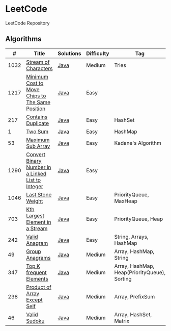 # LeetCode
LeetCode Repository

## Algorithms

| #    | Title                                                                                                                                 | Solutions                                                                                          | Difficulty | Tag                                          |
|------|---------------------------------------------------------------------------------------------------------------------------------------|----------------------------------------------------------------------------------------------------|------------|----------------------------------------------|
| 1032 | [Stream of Characters](https://leetcode.com/problems/stream-of-characters/)                                                           | [Java](../master/src/main/java/com/leetcode/problems/StreamOfCharacters.java)                      | Medium     | Tries                                        |     
| 1217 | [Minimum Cost to Move Chips to The Same Position](https://leetcode.com/problems/minimum-cost-to-move-chips-to-the-same-position/)     | [Java](../master/src/main/java/com/leetcode/problems/MinimumCostToMoveChipsToTheSamePosition.java) | Easy       |                                              |     
| 217  | [Contains Duplicate](https://leetcode.com/problems/contains-duplicate/)                                                               | [Java](../master/src/main/java/com/leetcode/problems/ContainsDuplicate.java)                       | Easy       | HashSet                                      |     
| 1    | [Two Sum](https://leetcode.com/problems/two-sum/)                                                                                     | [Java](../master/src/main/java/com/leetcode/problems/TwoSum.java)                                  | Easy       | HashMap                                      |     
| 53   | [Maximum Sub Array](https://leetcode.com/problems/maximum-subarray/)                                                                  | [Java](../master/src/main/java/com/leetcode/problems/MaximumSubArray.java)                         | Easy       | Kadane's Algorithm                           |     
| 1290 | [Convert Binary Number in a Linked List to Integer](https://leetcode.com/problems/convert-binary-number-in-a-linked-list-to-integer/) | [Java](../master/src/main/java/com/leetcode/problems/LinkedListBinaryNumberToInteger.java)         | Easy       |                                              |     
| 1046 | [Last Stone Weight](https://leetcode.com/problems/last-stone-weight/)                                                                 | [Java](../master/src/main/java/com/leetcode/problems/LastStoneWeight.java)                         | Easy       | PriorityQueue, MaxHeap                       |
| 703  | [Kth Largest Element in a Stream](https://leetcode.com/problems/kth-largest-element-in-a-stream/)                                     | [Java](../master/src/main/java/com/leetcode/problems/KthLargest.java)                              | Easy       | PriorityQueue, Heap                          |
| 242  | [Valid Anagram](https://leetcode.com/problems/valid-anagram/)                                                                         | [Java](../master/src/main/java/com/leetcode/problems/ValidAnagram.java)                            | Easy       | String, Arrays, HashMap                      |
| 49   | [Group Anagrams](https://leetcode.com/problems/group-anagrams/)                                                                       | [Java](../master/src/main/java/com/leetcode/problems/GroupAnagrams.java)                            | Medium     | Array, HashMap, String                       |
| 347  | [Top K frequent Elements](https://leetcode.com/problems/top-k-frequent-elements/)                                                     | [Java](../master/src/main/java/com/leetcode/problems/TopKFrequentElements.java)                            | Medium     | Array, HashMap, Heap(PriorityQueue), Sorting |
| 238  | [Product of Array Except Self](https://leetcode.com/problems/product-of-array-except-self/)                                           | [Java](../master/src/main/java/com/leetcode/problems/ProductOfArrayExceptSelf.java)                            | Medium     | Array, PrefixSum                             |
| 46   | [Valid Sudoku](https://leetcode.com/problems/valid-sudoku/)                                                           | [Java](../master/src/main/java/com/leetcode/problems/ValidSudoku.java)                            | Medium     | Array, HashSet, Matrix                       |